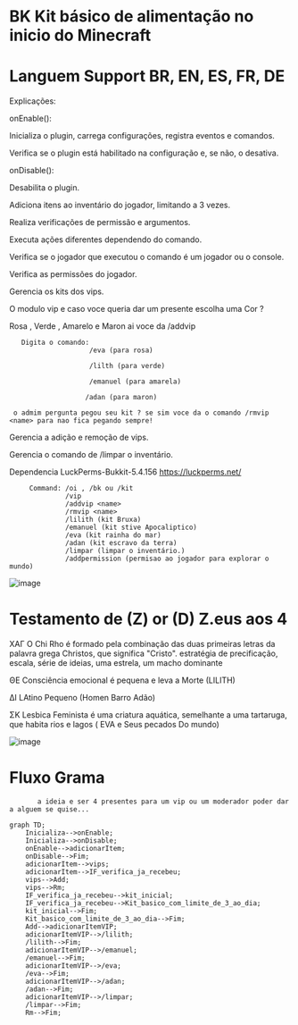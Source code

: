 # BK Kit básico de alimentação no inicio do Minecraft

# Languem Support BR, EN, ES, FR, DE

Explicações:

onEnable():

Inicializa o plugin, carrega configurações, registra eventos e comandos.

Verifica se o plugin está habilitado na configuração e, se não, o desativa.

onDisable():

Desabilita o plugin.

Adiciona itens ao inventário do jogador, limitando a 3 vezes.

Realiza verificações de permissão e argumentos.

Executa ações diferentes dependendo do comando.

Verifica se o jogador que executou o comando é um jogador ou o console.

Verifica as permissões do jogador.

Gerencia os kits dos vips.

O modulo vip e caso voce queria dar um presente escolha uma Cor ?

Rosa , Verde , Amarelo e Maron ai voce da /addvip <name>

       Digita o comando: 
                        /eva (para rosa)
      
                        /lilth (para verde)
                        
                        /emanuel (para amarela)
                        
                       /adan (para maron)
                       
     o admim pergunta pegou seu kit ? se sim voce da o comando /rmvip <name> para nao fica pegando sempre!


Gerencia a adição e remoção de vips.

Gerencia o comando de /limpar o inventário.



Dependencia LuckPerms-Bukkit-5.4.156 https://luckperms.net/

         Command: /oi , /bk ou /kit
                  /vip
                  /addvip <name>
                  /rmvip <name>
                  /lilith (kit Bruxa)
                  /emanuel (kit stive Apocaliptico)
                  /eva (kit rainha do mar)
                  /adan (kit escravo da terra)
                  /limpar (limpar o inventário.)
                  /addpermission (permisao ao jogador para explorar o mundo)

![image](https://github.com/user-attachments/assets/53654929-c8c6-496d-8387-777ece188616)


# Testamento de (Z) or (D) Z.eus aos 4

XAΓ O Chi Rho é formado pela combinação das duas primeiras letras da palavra grega Christos, 
que significa "Cristo".  estratégia de precificação, escala, série de ideias,  uma estrela, um macho dominante


ΘΕ Consciência emocional é pequena e leva a Morte (LILITH)


ΔΙ LAtino Pequeno (Homen Barro Adão)


ΣΚ Lesbica Feminista é uma criatura aquática, semelhante a uma tartaruga, que habita rios e lagos ( EVA e Seus pecados Do mundo)

![image](https://github.com/user-attachments/assets/5a6795d7-de8a-4000-8003-b51297295103)

# Fluxo Grama 

           a ideia e ser 4 presentes para um vip ou um moderador poder dar a alguem se quise...

```mermaid
graph TD;
    Inicializa-->onEnable;
    Inicializa-->onDisable;
    onEnable-->adicionarItem;
    onDisable-->Fim;
    adicionarItem-->vips;
    adicionarItem-->IF_verifica_ja_recebeu;
    vips-->Add;
    vips-->Rm;
    IF_verifica_ja_recebeu-->kit_inicial;
    IF_verifica_ja_recebeu-->Kit_basico_com_limite_de_3_ao_dia;
    kit_inicial-->Fim;
    Kit_basico_com_limite_de_3_ao_dia-->Fim;
    Add-->adicionarItemVIP;
    adicionarItemVIP-->/lilith;
    /lilith-->Fim;
    adicionarItemVIP-->/emanuel;
    /emanuel-->Fim;
    adicionarItemVIP-->/eva;
    /eva-->Fim;
    adicionarItemVIP-->/adan;
    /adan-->Fim;
    adicionarItemVIP-->/limpar;
    /limpar-->Fim;
    Rm-->Fim;
```


